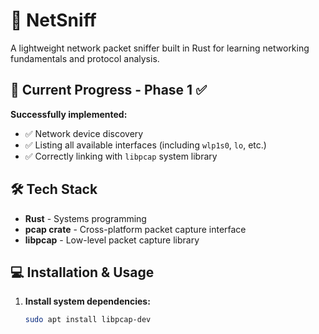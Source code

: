 # 📡 NetSniff

A lightweight network packet sniffer built in Rust for learning networking fundamentals and protocol analysis.

## 🚀 Current Progress - Phase 1 ✅

**Successfully implemented:**
- ✅ Network device discovery
- ✅ Listing all available interfaces (including `wlp1s0`, `lo`, etc.)
- ✅ Correctly linking with `libpcap` system library

## 🛠️ Tech Stack

- **Rust** - Systems programming
- **pcap crate** - Cross-platform packet capture interface
- **libpcap** - Low-level packet capture library

## 💻 Installation & Usage

1. **Install system dependencies:**
   ```bash
   sudo apt install libpcap-dev
